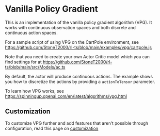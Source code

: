 # Vanilla Policy Gradient

This is an implementation of the vanilla policy gradient algorithm (VPG). It works with continuous observation spaces and both discrete and continuous action spaces.

For a sample script of using VPG on the CartPole environment, see https://github.com/StoneT2000/rl-ts/blob/main/examples/vpg/cartpole.js

Note that you need to create your own Actor Critic model which you can find settings for at https://github.com/StoneT2000/rl-ts/blob/main/src/Models/ac.ts

By default, the actor will produce continuous actions. The example shows you how to discretize the actions by providing a `actionToTensor` parameter.

To learn how VPG works, see https://spinningup.openai.com/en/latest/algorithms/vpg.html

## Customization

To customize VPG further and add features that aren't possible through configuration, read this page on [customization](https://github.com/StoneT2000/rl-ts/wiki/Customization)
